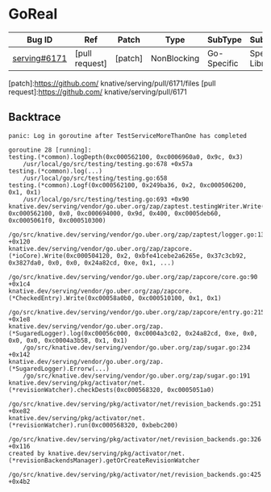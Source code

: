 
# GoReal

| Bug ID|  Ref | Patch | Type | SubType | SubsubType |
| ----  | ---- | ----  | ---- | ---- | ---- |
|[serving#6171]|[pull request]|[patch]| NonBlocking | Go-Specific | Special Libraries |

[serving#6171]:(serving6171_test.go)
[patch]:https://github.com/ knative/serving/pull/6171/files
[pull request]:https://github.com/ knative/serving/pull/6171
 

## Backtrace

```
panic: Log in goroutine after TestServiceMoreThanOne has completed

goroutine 28 [running]:
testing.(*common).logDepth(0xc000562100, 0xc0006960a0, 0x9c, 0x3)
	/usr/local/go/src/testing/testing.go:678 +0x57a
testing.(*common).log(...)
	/usr/local/go/src/testing/testing.go:658
testing.(*common).Logf(0xc000562100, 0x249ba36, 0x2, 0xc000506200, 0x1, 0x1)
	/usr/local/go/src/testing/testing.go:693 +0x90
knative.dev/serving/vendor/go.uber.org/zap/zaptest.testingWriter.Write(0x288f560, 0xc000562100, 0x0, 0xc000694000, 0x9d, 0x400, 0xc0005deb60, 0xc0005061f0, 0xc000510300)
	/go/src/knative.dev/serving/vendor/go.uber.org/zap/zaptest/logger.go:130 +0x120
knative.dev/serving/vendor/go.uber.org/zap/zapcore.(*ioCore).Write(0xc000504120, 0x2, 0xbfe41cebe2a6265e, 0x37c3cb92, 0x3827da0, 0x0, 0x0, 0x24a82cd, 0xe, 0x1, ...)
	/go/src/knative.dev/serving/vendor/go.uber.org/zap/zapcore/core.go:90 +0x1c4
knative.dev/serving/vendor/go.uber.org/zap/zapcore.(*CheckedEntry).Write(0xc00058a0b0, 0xc000510100, 0x1, 0x1)
	/go/src/knative.dev/serving/vendor/go.uber.org/zap/zapcore/entry.go:215 +0x1e8
knative.dev/serving/vendor/go.uber.org/zap.(*SugaredLogger).log(0xc00056c000, 0xc0004a3c02, 0x24a82cd, 0xe, 0x0, 0x0, 0x0, 0xc0004a3b58, 0x1, 0x1)
	/go/src/knative.dev/serving/vendor/go.uber.org/zap/sugar.go:234 +0x142
knative.dev/serving/vendor/go.uber.org/zap.(*SugaredLogger).Errorw(...)
	/go/src/knative.dev/serving/vendor/go.uber.org/zap/sugar.go:191
knative.dev/serving/pkg/activator/net.(*revisionWatcher).checkDests(0xc000568320, 0xc0005051a0)
	/go/src/knative.dev/serving/pkg/activator/net/revision_backends.go:251 +0xe82
knative.dev/serving/pkg/activator/net.(*revisionWatcher).run(0xc000568320, 0xbebc200)
	/go/src/knative.dev/serving/pkg/activator/net/revision_backends.go:326 +0x116
created by knative.dev/serving/pkg/activator/net.(*revisionBackendsManager).getOrCreateRevisionWatcher
	/go/src/knative.dev/serving/pkg/activator/net/revision_backends.go:425 +0x4b2
```

